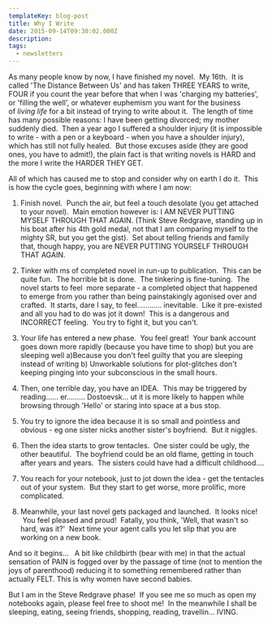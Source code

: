 ```yaml
---
templateKey: blog-post
title: Why I Write
date: 2015-09-14T09:30:02.000Z
description:
tags:
  - newsletters
---
```


As many people know by now, I have finished my novel.  My 16th.  It is called 'The Distance Between Us' and has taken THREE YEARS to write, FOUR if you count the year before that when I was 'charging my batteries', or 'filling the well', or whatever euphemism you want for the business of *living life* for a bit instead of trying to write about it.  The length of time has many possible reasons: I have been getting divorced; my mother suddenly died.  Then a year ago I suffered a shoulder injury (it is impossible to write - with a pen or a keyboard - when you have a shoulder injury), which has still not fully healed.  But those excuses aside (they are good ones, you have to admit!), the plain fact is that writing novels is HARD and the more I write the HARDER THEY GET.

All of which has caused me to stop and consider why on earth I do it.  This is how the cycle goes, beginning with where I am now:

1. Finish novel.  Punch the air, but feel a touch desolate (you get attached to your novel).  Main emotion however is: I AM NEVER PUTTING MYSELF THROUGH THAT AGAIN. (Think Steve Redgrave, standing up in his boat after his 4th gold medal, not that I am comparing myself to the mighty SR, but you get the gist).  Set about telling friends and family that, though happy, you are NEVER PUTTING YOURSELF THROUGH THAT AGAIN.

2. Tinker with ms of completed novel in run-up to publication.  This can be quite fun.  The horrible bit is done.  The tinkering is fine-tuning.  The novel starts to feel  more separate - a completed object that happened to emerge from you rather than being painstakingly agonised over and crafted.  It starts, dare I say, to feel............ inevitable.  Like it pre-existed and all you had to do was jot it down!  This is a dangerous and INCORRECT feeling.  You try to fight it, but you can't.

3. Your life has entered a new phase.  You feel great!  Your bank account goes down more rapidly (because you have time to shop) but you are sleeping well a)Because you don't feel guilty that you are sleeping instead of writing b) Unworkable solutions for plot-glitches don't keeping pinging into your subconscious in the small hours.

4. Then, one terrible day, you have an IDEA.  This may be triggered by reading...... er......... Dostoevsk... ut it is more likely to happen while browsing through 'Hello' or staring into space at a bus stop.

5. You try to ignore the idea because it is so small and pointless and obvious - eg one sister nicks another sister's boyfriend.  But it niggles.

6. Then the idea starts to grow tentacles.  One sister could be ugly, the other beautiful.  The boyfriend could be an old flame, getting in touch after years and years.  The sisters could have had a difficult childhood....

7. You reach for your notebook, just to jot down the idea - get the tentacles out of your system.  But they start to get worse, more prolific, more complicated.

8. Meanwhile, your last novel gets packaged and launched.  It looks nice!  You feel pleased and proud!  Fatally, you think, 'Well, that wasn't so hard, was it?'  Next time your agent calls you let slip that you are working on a new book.

And so it begins...   A bit like childbirth (bear with me) in that the actual sensation of PAIN is fogged over by the passage of time (not to mention the joys of parenthood) reducing it to something remembered rather than actually FELT. This is why women have second babies.

But I am in the Steve Redgrave phase!  If you see me so much as open my notebooks again, please feel free to shoot me!  In the meanwhile I shall be sleeping, eating, seeing friends, shopping, reading, travellin... IVING.
